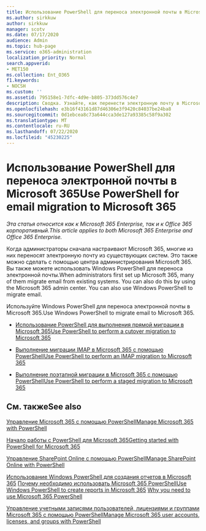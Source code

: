 ```yaml
---
title: Использование PowerShell для переноса электронной почты в Microsoft 365
ms.author: sirkkuw
author: sirkkuw
manager: scotv
ms.date: 07/17/2020
audience: Admin
ms.topic: hub-page
ms.service: o365-administration
localization_priority: Normal
search.appverid:
- MET150
ms.collection: Ent_O365
f1.keywords:
- NOCSH
ms.custom: ''
ms.assetid: 795158e1-7dfc-4d9e-b805-373dd576c4e7
description: Сводка. Узнайте, как перенести электронную почту в Microsoft 365 с помощью Windows PowerShell.
ms.openlocfilehash: e3b16f43161d87d46306e3f9420c84037be24ba8
ms.sourcegitcommit: 0d1ebcea8c73a644cca3de127a93385c58f9a302
ms.translationtype: MT
ms.contentlocale: ru-RU
ms.lasthandoff: 07/22/2020
ms.locfileid: "45230225"
---
```

# <a name="use-powershell-for-email-migration-to-microsoft-365"></a><span data-ttu-id="01f66-103">Использование PowerShell для переноса электронной почты в Microsoft 365</span><span class="sxs-lookup"><span data-stu-id="01f66-103">Use PowerShell for email migration to Microsoft 365</span></span>

<span data-ttu-id="01f66-104">*Эта статья относится как к Microsoft 365 Enterprise, так и к Office 365 корпоративный.*</span><span class="sxs-lookup"><span data-stu-id="01f66-104">*This article applies to both Microsoft 365 Enterprise and Office 365 Enterprise.*</span></span>

<span data-ttu-id="01f66-p101">Когда администраторы сначала настраивают Microsoft 365, многие из них переносят электронную почту из существующих систем. Это также можно сделать с помощью центра администрирования Microsoft 365. Вы также можете использовать Windows PowerShell для переноса электронной почты.</span><span class="sxs-lookup"><span data-stu-id="01f66-p101">When administrators first set up Microsoft 365, many of them migrate email from existing systems. You can also do this by using the Microsoft 365 admin center. You can also use Windows PowerShell to migrate email.</span></span>
  
<span data-ttu-id="01f66-108">Используйте Windows PowerShell для переноса электронной почты в Microsoft 365.</span><span class="sxs-lookup"><span data-stu-id="01f66-108">Use Windows PowerShell to migrate email to Microsoft 365.</span></span> 
  
- [<span data-ttu-id="01f66-109">Использование PowerShell для выполнения прямой миграции в Microsoft 365</span><span class="sxs-lookup"><span data-stu-id="01f66-109">Use PowerShell to perform a cutover migration to Microsoft 365</span></span>](use-powershell-to-perform-a-cutover-migration-to-office-365.md)
    
- [<span data-ttu-id="01f66-110">Выполнение миграции IMAP в Microsoft 365 с помощью PowerShell</span><span class="sxs-lookup"><span data-stu-id="01f66-110">Use PowerShell to perform an IMAP migration to Microsoft 365</span></span>](use-powershell-to-perform-an-imap-migration-to-office-365.md)
    
- [<span data-ttu-id="01f66-111">Выполнение поэтапной миграции в Microsoft 365 с помощью PowerShell</span><span class="sxs-lookup"><span data-stu-id="01f66-111">Use PowerShell to perform a staged migration to Microsoft 365</span></span>](use-powershell-to-perform-a-staged-migration-to-office-365.md)
    
## <a name="see-also"></a><span data-ttu-id="01f66-112">См. также</span><span class="sxs-lookup"><span data-stu-id="01f66-112">See also</span></span>

[<span data-ttu-id="01f66-113">Управление Microsoft 365 с помощью PowerShell</span><span class="sxs-lookup"><span data-stu-id="01f66-113">Manage Microsoft 365 with PowerShell</span></span>](manage-office-365-with-office-365-powershell.md)
  
[<span data-ttu-id="01f66-114">Начало работы с PowerShell для Microsoft 365</span><span class="sxs-lookup"><span data-stu-id="01f66-114">Getting started with PowerShell for Microsoft 365</span></span>](getting-started-with-office-365-powershell.md)
  
[<span data-ttu-id="01f66-115">Управление SharePoint Online с помощью PowerShell</span><span class="sxs-lookup"><span data-stu-id="01f66-115">Manage SharePoint Online with PowerShell</span></span>](manage-sharepoint-online-with-office-365-powershell.md)
  
<span data-ttu-id="01f66-116">[Использование Windows PowerShell для создания отчетов в Microsoft 365](use-windows-powershell-to-create-reports-in-office-365.md) 
 [Почему необходимо использовать Microsoft 365 PowerShell](why-you-need-to-use-office-365-powershell.md)</span><span class="sxs-lookup"><span data-stu-id="01f66-116">[Use Windows PowerShell to create reports in Microsoft 365](use-windows-powershell-to-create-reports-in-office-365.md)
[Why you need to use Microsoft 365 PowerShell](why-you-need-to-use-office-365-powershell.md)</span></span>
  
[<span data-ttu-id="01f66-117">Управление учетными записями пользователей, лицензиями и группами Microsoft 365 с помощью PowerShell</span><span class="sxs-lookup"><span data-stu-id="01f66-117">Manage Microsoft 365 user accounts, licenses, and groups with PowerShell</span></span>](manage-user-accounts-and-licenses-with-office-365-powershell.md)

